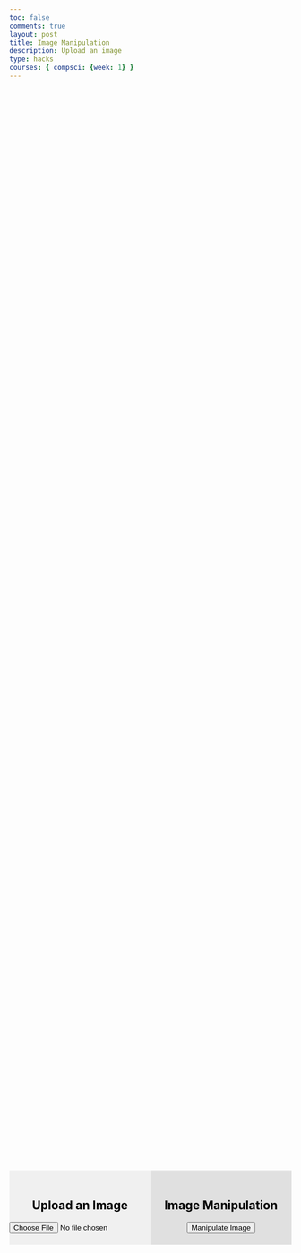 ```yaml
---
toc: false
comments: true
layout: post
title: Image Manipulation
description: Upload an image
type: hacks
courses: { compsci: {week: 1} }
---
```


<head>
    <meta charset="UTF-8">
    <meta name="viewport" content="width=device-width, initial-scale=1.0">
    <style>
        /* Define styles for left and right halves */
        .container {
            display: flex;
            justify-content: space-between;
            align-items: center;
            height: 100vh;
        }
        .left-half, .right-half {
            width: 50%;
            padding: 20px;
            box-sizing: border-box;
            color: black;
        }
        .left-half {
            background-color: #f0f0f0;
            display: flex;
            flex-direction: column;
            align-items: center;
        }
        .right-half {
            background-color: #e0e0e0;
            text-align: center;
        }
    </style>
</head>
<body>
    <div class="container">
        <div class="left-half">
            <h2>Upload an Image</h2>
            <input type="file" id="imageInput" accept="image/*">
            <img id="uploadedImage" src="" alt="Uploaded Image" style="max-width: 100%; display: none;">
        </div>
        <div class="right-half">
            <h2>Image Manipulation</h2>
            <button id="manipulateButton">Manipulate Image</button>
        </div>
    </div>
</body>
